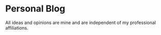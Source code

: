 # Personal Blog
All ideas and opinions are mine and are independent of my professional affiliations.